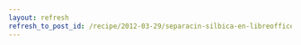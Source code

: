 ```yaml
---
layout: refresh
refresh_to_post_id: /recipe/2012-03-29/separacin-silbica-en-libreoffice.html
---
```

